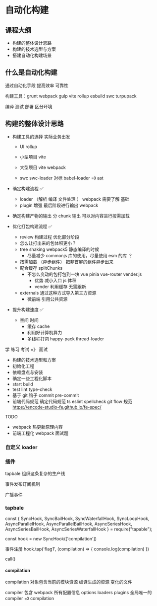 # 自动化构建

## 课程大纲

- 构建的整体设计思路
- 构建的技术选型与方案
- 搭建自动化构建场景

## 什么是自动化构建

通过自动化手段 提高效率 可靠性

构建工具：grunt webpack gulp vite rollup esbuild swc turpupack

编译 测试 部署 区分环境

## 构建的整体设计思路

- 构建工具的选择
  实际业务出发

  - UI rollup
  - 小型项目 vite
  - 大型项目 vite webpack

  - swc swc-loader 对标 babel-loader =》 ast

- 确定构建流程 ✅
  - loader （解析 编译 文件处理 ） webpack 需要了解 基础
  - plugin 增强 最后阶段进行输出 webpack
- 确定构建产物的输出
  分 chunk 输出 可以对内容进行按需加载

- 优化打包构建流程 ✅

  - review 构建过程 优化部分阶段
  - 怎么让打出来的包体积更小？
  - tree shaking webpack5 静态编译的时候
    - 尽量减少 commonjs 库的使用，尽量使用 esm 的库 ？
  - 按需加载 （异步组件） 把非首屏的组件异步出来
  - 配合缓存 splitChunks
    - 不怎么变动的包打包到一块 vue pinia vue-router vender.js
      - 优势 减小入口 js 体积
      - vender 利用缓存 无需跟新
  - externals 通过这种方式导入第三方资源
    - 微前端 引用公共资源

- 提升构建速度 ✅
  - 空间 时间
    - 缓存 cache
    - 利用好计算机算力
    - 多线程打包 happy-pack thread-loader

学 练习 考试 =》 面试

- 构建的技术选型和方案
- 初始化工程
- 依赖盘点与安装
- 确定一些工程化脚本
- start build
- test lint type-check
- 基于 git 钩子 commit pre-commit
- 前端代码规范 确定代码规范 ts eslint spellcheck git flow 规范
  https://encode-studio-fe.github.io/fe-spec/

TODO

- webpack 热更新原理内容
- 前端工程化 webpack 面试题

### 自定义 loader

### 插件

tapbale 组织这条复杂的生产线

事件发布订阅机制

广播事件

### tapbale

const {
SyncHook,
SyncBailHook,
SyncWaterfallHook,
SyncLoopHook,
AsyncParallelHook,
AsyncParallelBailHook,
AsyncSeriesHook,
AsyncSeriesBailHook,
AsyncSeriesWaterfallHook
} = require("tapable");

<!-- 初始化钩子 -->

const hook = new SyncHook(['compilation'])

事件注册
hook.tap('flag1', (compilation) => {
console.log(compilation)
})

<!-- 事件执行 -->

call()

#### compilation

compilation 对象包含当前的模块资源 编译生成的资源 变化的文件

compiler 包含 webpack 所有配置信息 options loaders plugins 全局唯一的
compiler =》 compilation
